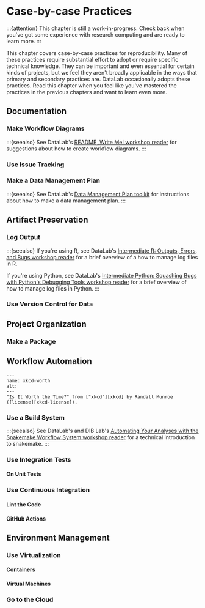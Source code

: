 Case-by-case Practices
======================

:::{attention}
This chapter is still a work-in-progress. Check back when you've got some
experience with research computing and are ready to learn more.
:::

This chapter covers case-by-case practices for reproducibility. Many of these
practices require substantial effort to adopt or require specific technical
knowledge. They can be important and even essential for certain kinds of
projects, but we feel they aren't broadly applicable in the ways that primary
and secondary practices are. DataLab occasionally adopts these practices. Read
this chapter when you feel like you've mastered the practices in the previous
chapters and want to learn even more.



Documentation
-------------

### Make Workflow Diagrams

:::{seealso}
See DataLab's [README, Write Me! workshop reader][datalab-readme] for
suggestions about how to create workflow diagrams.
:::

[datalab-readme]: https://ucdavisdatalab.github.io/workshop_how-to-data-documentation/#workflow-diagrams


### Use Issue Tracking


### Make a Data Management Plan

:::{seealso}
See DataLab's [Data Management Plan toolkit][datalab-dmp] for instructions
about how to make a data management plan.
:::

[datalab-dmp]: https://datalab.ucdavis.edu/data-management-plans/


Artifact Preservation
---------------------

### Log Output

:::{seealso}
If you're using R, see DataLab's [Intermediate R: Outputs, Errors, and Bugs
workshop reader][datalab-r-output] for a brief overview of a how to manage log
files in R.

If you're using Python, see DataLab's [Intermediate Python: Squashing Bugs with
Python's Debugging Tools workshop reader][datalab-py-output] for a brief
overview of how to manage log files in Python.
:::

[datalab-r-output]: https://ucdavisdatalab.github.io/workshop_intermediate_r/output-errors-and-bugs.html#logging-output
[datalab-py-output]: https://ucdavisdatalab.github.io/workshop_intermediate_python/chapters/04_debugging.html#logging


### Use Version Control for Data




Project Organization
--------------------

### Make a Package


Workflow Automation
-------------------

```{figure} /images/xkcd_is_it_worth_the_time.png
---
name: xkcd-worth
alt:
---
"Is It Worth the Time?" from ["xkcd"][xkcd] by Randall Munroe
([license][xkcd-license]).
```

[xkcd]: https://xkcd.com/
[xkcd-license]: https://xkcd.com/license.html



### Use a Build System

:::{seealso}
See DataLab's and DIB Lab's [Automating Your Analyses with the Snakemake
Workflow System workshop reader][datalab-snakemake] for a technical
introduction to snakemake.
:::

[datalab-snakemake]: https://ngs-docs.github.io/2021-august-remote-computing/automating-your-analyses-with-the-snakemake-workflow-system.html


### Use Integration Tests

#### On Unit Tests

### Use Continuous Integration

#### Lint the Code

#### GitHub Actions


Environment Management
----------------------

### Use Virtualization

#### Containers

#### Virtual Machines

### Go to the Cloud


